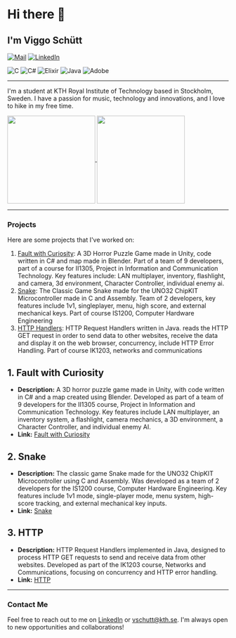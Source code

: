 
<!-- Your GitHub README -->
<!-- Headings -->
# Hi there 👋
## I'm Viggo Schütt


<!-- Badges -->
[![Mail](https://img.shields.io/badge/Mail-vschutt@kth.se-blue?style=flat-square&logo=appveyor)](mailto:vschutt@kth.se)
[![LinkedIn](https://img.shields.io/badge/LinkedIn-Viggo_Schütt-blue?style=flat-square&logo=appveyor)](https://linkedin.com/in/viggo-ossian-schütt-2a888b2b3)  <br/>

![C](https://img.shields.io/badge/c-%2300599C.svg?style=for-the-badge&logo=c&logoColor=white) ![C#](https://img.shields.io/badge/c%23-%23239120.svg?style=for-the-badge&logo=csharp&logoColor=white) ![Elixir](https://img.shields.io/badge/elixir-%234B275F.svg?style=for-the-badge&logo=elixir&logoColor=white) ![Java](https://img.shields.io/badge/java-%23ED8B00.svg?style=for-the-badge&logo=openjdk&logoColor=white) ![Adobe](https://img.shields.io/badge/adobe-%23FF0000.svg?style=for-the-badge&logo=adobe&logoColor=white)

---

<!-- Introduction -->
I'm a student at KTH Royal Institute of Technology based in Stockholm, Sweden. I have a passion for music, technology and innovations, and I love to hike in my free time.

<!-- GitHub Stats -->
<a href="https://github-readme-stats.vercel.app/api?username=VicassoS&theme=transparent">
  <img height=200 align="center" src="https://github-readme-stats.vercel.app/api?username=VicassoS&theme=transparent" />
</a>
<a href="https://github-readme-stats.vercel.app/api/top-langs?username=VicassoS&layout=compact&langs_count=8&card_width=300&theme=transparent">
  <img height=200 align="center" src="https://github-readme-stats.vercel.app/api/top-langs?username=VicassoS&layout=compact&langs_count=8&card_width=300&theme=transparent" />
</a>

---

<!-- Projects -->
### Projects

Here are some projects that I've worked on:

1. [Fault with Curiosity](https://github.com/CodenameAlphamale/FaultWithCuriosity): A 3D Horror Puzzle Game made in Unity, code written in C# and map made in Blender. Part of a team of 9 developers, part of a course for II1305, Project in Information and Communication Technology. Key features include: LAN multiplayer, inventory, flashlight, and camera, 3d environment, Character Controller, individual enemy ai. 
2. [Snake](https://github.com/VicassoS/IS1200-Datorteknik/tree/main/miniprojekt): The Classic Game Snake made for the UNO32 ChipKIT Microcontroller made in C and Assembly. Team of 2 developers, key features include 1v1, singleplayer, menu, high score, and external mechanical keys. Part of course IS1200, Computer Hardware Engineering 
3. [HTTP Handlers](https://github.com/VicassoS/IK1203-Natverk-och-kommunikation): HTTP Request Handlers written in Java. reads the HTTP GET request in order to send data to other websites, receive the data and display it on the web browser, concurrency,  include HTTP Error Handling. Part of course IK1203, networks and communications  

## 1. Fault with Curiosity
- **Description:** A 3D horror puzzle game made in Unity, with code written in C# and a map created using Blender. Developed as part of a team of 9 developers for the II1305 course, Project in Information and Communication Technology. Key features include LAN multiplayer, an inventory system, a flashlight, camera mechanics, a 3D environment, a Character Controller, and individual enemy AI.
- **Link:** [Fault with Curiosity](https://github.com/CodenameAlphamale/FaultWithCuriosity)

## 2. Snake
- **Description:** The classic game Snake made for the UNO32 ChipKIT Microcontroller using C and Assembly. Was developed as a team of 2 developers for the IS1200 course, Computer Hardware Engineering. Key features include 1v1 mode, single-player mode, menu system, high-score tracking, and external mechanical key inputs.
- **Link:** [Snake](https://github.com/VicassoS/IS1200-Datorteknik/tree/main/miniprojekt)

## 3. HTTP
- **Description:** HTTP Request Handlers implemented in Java, designed to process HTTP GET requests to send and receive data from other websites. Developed as part of the IK1203 course, Networks and Communications, focusing on concurrency and HTTP error handling.
- **Link:** [HTTP](https://github.com/VicassoS/IK1203-Natverk-och-kommunikation)

---

<!-- Contact Me -->
### Contact Me

Feel free to reach out to me on [LinkedIn](https://linkedin.com/in/viggo-ossian-schütt-2a888b2b3) or [vschutt@kth.se](mailto:vschutt@kth.se). I'm always open to new opportunities and collaborations!

